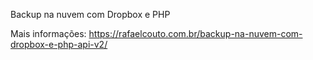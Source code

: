Backup na nuvem com Dropbox e PHP

Mais informações: https://rafaelcouto.com.br/backup-na-nuvem-com-dropbox-e-php-api-v2/
